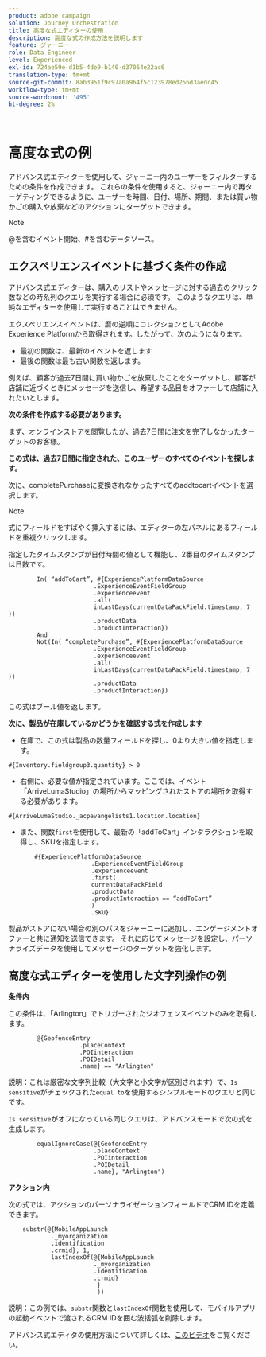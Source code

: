 ```yaml
---
product: adobe campaign
solution: Journey Orchestration
title: 高度な式エディターの使用
description: 高度な式の作成方法を説明します
feature: ジャーニー
role: Data Engineer
level: Experienced
exl-id: 724ae59e-d1b5-4de9-b140-d37064e22ac6
translation-type: tm+mt
source-git-commit: 8ab3951f9c97a0a964f5c123978ed256d3aedc45
workflow-type: tm+mt
source-wordcount: '495'
ht-degree: 2%

---
```


# 高度な式の例

アドバンス式エディターを使用して、ジャーニー内のユーザーをフィルターするための条件を作成できます。 これらの条件を使用すると、ジャーニー内で再ターゲティングできるように、ユーザーを時間、日付、場所、期間、または買い物かごの購入や放棄などのアクションにターゲットできます。

>[!NOTE]
>
>@を含むイベント開始、#を含むデータソース。

## エクスペリエンスイベントに基づく条件の作成

アドバンス式エディターは、購入のリストやメッセージに対する過去のクリック数などの時系列のクエリを実行する場合に必須です。 このようなクエリは、単純なエディターを使用して実行することはできません。

エクスペリエンスイベントは、暦の逆順にコレクションとしてAdobe Experience Platformから取得されます。したがって、次のようになります。

* 最初の関数は、最新のイベントを返します
* 最後の関数は最も古い関数を返します。

例えば、顧客が過去7日間に買い物かごを放棄したことをターゲットし、顧客が店舗に近づくときにメッセージを送信し、希望する品目をオファーして店舗に入れたいとします。

**次の条件を作成する必要があります。**

まず、オンラインストアを閲覧したが、過去7日間に注文を完了しなかったターゲットのお客様。

<!--**This expression looks for a specified value in a string value:**

`In (“addToCart”, #{field reference from experience event})`-->

**この式は、過去7日間に指定された、このユーザーのすべてのイベントを探します。**

次に、completePurchaseに変換されなかったすべてのaddtocartイベントを選択します。

>[!NOTE]
>
>式にフィールドをすばやく挿入するには、エディターの左パネルにあるフィールドを重複クリックします。

指定したタイムスタンプが日付時間の値として機能し、2番目のタイムスタンプは日数です。

```
        In( “addToCart”, #{ExperiencePlatformDataSource
                        .ExperienceEventFieldGroup
                        .experienceevent
                        .all(
                        inLastDays(currentDataPackField.timestamp, 7 ))
                        .productData
                        .productInteraction})
        And
        Not(In( “completePurchase”, #{ExperiencePlatformDataSource
                        .ExperienceEventFieldGroup
                        .experienceevent
                        .all(
                        inLastDays(currentDataPackField.timestamp, 7 ))
                        .productData
                        .productInteraction})
```

この式はブール値を返します。

**次に、製品が在庫しているかどうかを確認する式を作成します**

* 在庫で、この式は製品の数量フィールドを探し、0より大きい値を指定します。

`#{Inventory.fieldgroup3.quantity} > 0`

* 右側に、必要な値が指定されています。ここでは、イベント「ArriveLumaStudio」の場所からマッピングされたストアの場所を取得する必要があります。

`#{ArriveLumaStudio._acpevangelists1.location.location}`

* また、関数`first`を使用して、最新の「addToCart」インタラクションを取得し、SKUを指定します。

   ```
       #{ExperiencePlatformDataSource
                       .ExperienceEventFieldGroup
                       .experienceevent
                       .first(
                       currentDataPackField
                       .productData
                       .productInteraction == “addToCart”
                       )
                       .SKU}
   ```

製品がストアにない場合の別のパスをジャーニーに追加し、エンゲージメントオファーと共に通知を送信できます。 それに応じてメッセージを設定し、パーソナライズデータを使用してメッセージのターゲットを強化します。

## 高度な式エディターを使用した文字列操作の例

**条件内**

この条件は、「Arlington」でトリガーされたジオフェンスイベントのみを取得します。

```
        @{GeofenceEntry
                    .placeContext
                    .POIinteraction
                    .POIDetail
                    .name} == "Arlington"
```

説明：これは厳密な文字列比較（大文字と小文字が区別されます）で、`Is sensitive`がチェックされた`equal to`を使用するシンプルモードのクエリと同じです。

`Is sensitive`がオフになっている同じクエリは、アドバンスモードで次の式を生成します。

```
        equalIgnoreCase(@{GeofenceEntry
                        .placeContext
                        .POIinteraction
                        .POIDetail
                        .name}, "Arlington")
```

**アクション内**

次の式では、アクションのパーソナライゼーションフィールドでCRM IDを定義できます。

```
    substr(@{MobileAppLaunch
            ._myorganization
            .identification
            .crmid}, 1, 
            lastIndexOf(@{MobileAppLaunch
                        ._myorganization
                        .identification
                        .crmid}
                         }
                         ))
```

説明：この例では、`substr`関数と`lastIndexOf`関数を使用して、モバイルアプリの起動イベントで渡されるCRM IDを囲む波括弧を削除します。

アドバンス式エディタの使用方法について詳しくは、[このビデオ](https://docs.adobe.com/content/help/en/platform-learn/tutorials/journey-orchestration/create-a-journey.html)をご覧ください。
